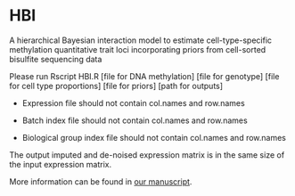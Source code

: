 # HBI
A hierarchical Bayesian interaction model to estimate cell-type-specific methylation quantitative trait loci incorporating priors from cell-sorted bisulfite sequencing data

Please run Rscript HBI.R [file for DNA methylation] [file for genotype] [file for cell type proportions] [file for priors] [path for outputs]

- Expression file should not contain col.names and row.names

- Batch index file should not contain col.names and row.names

- Biological group index file should not contain col.names and row.names

The output imputed and de-noised expression matrix is in the same size of the input expression matrix.

More information can be found in [our manuscript](https://www.biorxiv.org/content/10.1101/2024.02.01.578272v1).
